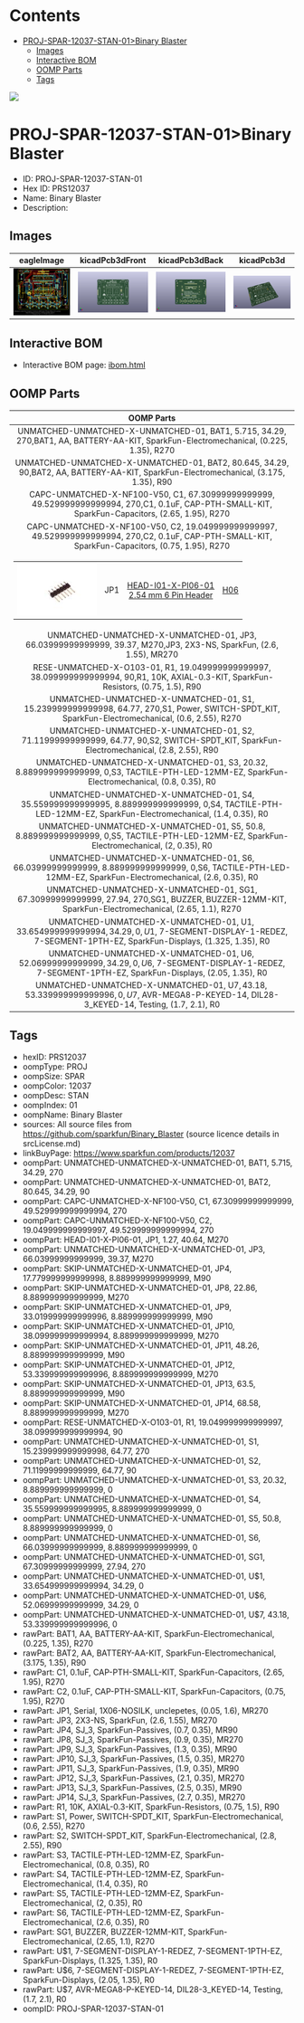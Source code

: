 



Contents
========

* [PROJ-SPAR-12037-STAN-01>Binary Blaster](#proj-spar-12037-stan-01binary-blaster)
	* [Images](#images)
	* [Interactive BOM](#interactive-bom)
	* [OOMP Parts](#oomp-parts)
	* [Tags](#tags)
  
![][im]
# PROJ-SPAR-12037-STAN-01>Binary Blaster

- ID: PROJ-SPAR-12037-STAN-01
- Hex ID: PRS12037
- Name: Binary Blaster
- Description: 

## Images
  
  

|eagleImage|kicadPcb3dFront|kicadPcb3dBack|kicadPcb3d|
| :---: | :---: | :---: | :---: |
|[![eagleImage](eagleImage_140.png)](eagleImage_600.png)|[![kicadPcb3dFront](kicadPcb3dFront_140.png)](kicadPcb3dFront_600.png)|[![kicadPcb3dBack](kicadPcb3dBack_140.png)](kicadPcb3dBack_600.png)|[![kicadPcb3d](kicadPcb3d_140.png)](kicadPcb3d_600.png)|

## Interactive BOM

- Interactive BOM page: [ibom.html](kicad/bom/ibom.html)

## OOMP Parts
  

|OOMP Parts|
| :---: |
|UNMATCHED-UNMATCHED-X-UNMATCHED-01, BAT1, 5.715, 34.29, 270,BAT1, AA, BATTERY-AA-KIT, SparkFun-Electromechanical, (0.225, 1.35), R270|
|UNMATCHED-UNMATCHED-X-UNMATCHED-01, BAT2, 80.645, 34.29, 90,BAT2, AA, BATTERY-AA-KIT, SparkFun-Electromechanical, (3.175, 1.35), R90|
|CAPC-UNMATCHED-X-NF100-V50, C1, 67.30999999999999, 49.529999999999994, 270,C1, 0.1uF, CAP-PTH-SMALL-KIT, SparkFun-Capacitors, (2.65, 1.95), R270|
|CAPC-UNMATCHED-X-NF100-V50, C2, 19.049999999999997, 49.529999999999994, 270,C2, 0.1uF, CAP-PTH-SMALL-KIT, SparkFun-Capacitors, (0.75, 1.95), R270|
|<table><tr><td>![HEAD-I01-X-PI06-01](https://raw.githubusercontent.com/oomlout/oomlout_OOMP_parts/main/HEAD-I01-X-PI06-01/image_140.jpg)</td><td> JP1</td><td>[HEAD-I01-X-PI06-01<br>2.54 mm 6 Pin Header](https://github.com/oomlout/oomlout_OOMP_parts/tree/main/HEAD-I01-X-PI06-01/)</td><td>[H06](https://github.com/oomlout/oomlout_OOMP_parts/tree/main/HEAD-I01-X-PI06-01/)</td></tr></table>|
|UNMATCHED-UNMATCHED-X-UNMATCHED-01, JP3, 66.03999999999999, 39.37, M270,JP3, 2X3-NS, SparkFun, (2.6, 1.55), MR270|
|RESE-UNMATCHED-X-O103-01, R1, 19.049999999999997, 38.099999999999994, 90,R1, 10K, AXIAL-0.3-KIT, SparkFun-Resistors, (0.75, 1.5), R90|
|UNMATCHED-UNMATCHED-X-UNMATCHED-01, S1, 15.239999999999998, 64.77, 270,S1, Power, SWITCH-SPDT_KIT, SparkFun-Electromechanical, (0.6, 2.55), R270|
|UNMATCHED-UNMATCHED-X-UNMATCHED-01, S2, 71.11999999999999, 64.77, 90,S2, SWITCH-SPDT_KIT, SparkFun-Electromechanical, (2.8, 2.55), R90|
|UNMATCHED-UNMATCHED-X-UNMATCHED-01, S3, 20.32, 8.889999999999999, 0,S3, TACTILE-PTH-LED-12MM-EZ, SparkFun-Electromechanical, (0.8, 0.35), R0|
|UNMATCHED-UNMATCHED-X-UNMATCHED-01, S4, 35.559999999999995, 8.889999999999999, 0,S4, TACTILE-PTH-LED-12MM-EZ, SparkFun-Electromechanical, (1.4, 0.35), R0|
|UNMATCHED-UNMATCHED-X-UNMATCHED-01, S5, 50.8, 8.889999999999999, 0,S5, TACTILE-PTH-LED-12MM-EZ, SparkFun-Electromechanical, (2, 0.35), R0|
|UNMATCHED-UNMATCHED-X-UNMATCHED-01, S6, 66.03999999999999, 8.889999999999999, 0,S6, TACTILE-PTH-LED-12MM-EZ, SparkFun-Electromechanical, (2.6, 0.35), R0|
|UNMATCHED-UNMATCHED-X-UNMATCHED-01, SG1, 67.30999999999999, 27.94, 270,SG1, BUZZER, BUZZER-12MM-KIT, SparkFun-Electromechanical, (2.65, 1.1), R270|
|UNMATCHED-UNMATCHED-X-UNMATCHED-01, U$1, 33.654999999999994, 34.29, 0,U$1, 7-SEGMENT-DISPLAY-1-REDEZ, 7-SEGMENT-1PTH-EZ, SparkFun-Displays, (1.325, 1.35), R0|
|UNMATCHED-UNMATCHED-X-UNMATCHED-01, U$6, 52.06999999999999, 34.29, 0,U$6, 7-SEGMENT-DISPLAY-1-REDEZ, 7-SEGMENT-1PTH-EZ, SparkFun-Displays, (2.05, 1.35), R0|
|UNMATCHED-UNMATCHED-X-UNMATCHED-01, U$7, 43.18, 53.339999999999996, 0,U$7, AVR-MEGA8-P-KEYED-14, DIL28-3_KEYED-14, Testing, (1.7, 2.1), R0|

## Tags

- hexID: PRS12037
- oompType: PROJ
- oompSize: SPAR
- oompColor: 12037
- oompDesc: STAN
- oompIndex: 01
- oompName: Binary Blaster
- sources: All source files from https://github.com/sparkfun/Binary_Blaster (source licence details in srcLicense.md)
- linkBuyPage: https://www.sparkfun.com/products/12037
- oompPart: UNMATCHED-UNMATCHED-X-UNMATCHED-01, BAT1, 5.715, 34.29, 270
- oompPart: UNMATCHED-UNMATCHED-X-UNMATCHED-01, BAT2, 80.645, 34.29, 90
- oompPart: CAPC-UNMATCHED-X-NF100-V50, C1, 67.30999999999999, 49.529999999999994, 270
- oompPart: CAPC-UNMATCHED-X-NF100-V50, C2, 19.049999999999997, 49.529999999999994, 270
- oompPart: HEAD-I01-X-PI06-01, JP1, 1.27, 40.64, M270
- oompPart: UNMATCHED-UNMATCHED-X-UNMATCHED-01, JP3, 66.03999999999999, 39.37, M270
- oompPart: SKIP-UNMATCHED-X-UNMATCHED-01, JP4, 17.779999999999998, 8.889999999999999, M90
- oompPart: SKIP-UNMATCHED-X-UNMATCHED-01, JP8, 22.86, 8.889999999999999, M270
- oompPart: SKIP-UNMATCHED-X-UNMATCHED-01, JP9, 33.019999999999996, 8.889999999999999, M90
- oompPart: SKIP-UNMATCHED-X-UNMATCHED-01, JP10, 38.099999999999994, 8.889999999999999, M270
- oompPart: SKIP-UNMATCHED-X-UNMATCHED-01, JP11, 48.26, 8.889999999999999, M90
- oompPart: SKIP-UNMATCHED-X-UNMATCHED-01, JP12, 53.339999999999996, 8.889999999999999, M270
- oompPart: SKIP-UNMATCHED-X-UNMATCHED-01, JP13, 63.5, 8.889999999999999, M90
- oompPart: SKIP-UNMATCHED-X-UNMATCHED-01, JP14, 68.58, 8.889999999999999, M270
- oompPart: RESE-UNMATCHED-X-O103-01, R1, 19.049999999999997, 38.099999999999994, 90
- oompPart: UNMATCHED-UNMATCHED-X-UNMATCHED-01, S1, 15.239999999999998, 64.77, 270
- oompPart: UNMATCHED-UNMATCHED-X-UNMATCHED-01, S2, 71.11999999999999, 64.77, 90
- oompPart: UNMATCHED-UNMATCHED-X-UNMATCHED-01, S3, 20.32, 8.889999999999999, 0
- oompPart: UNMATCHED-UNMATCHED-X-UNMATCHED-01, S4, 35.559999999999995, 8.889999999999999, 0
- oompPart: UNMATCHED-UNMATCHED-X-UNMATCHED-01, S5, 50.8, 8.889999999999999, 0
- oompPart: UNMATCHED-UNMATCHED-X-UNMATCHED-01, S6, 66.03999999999999, 8.889999999999999, 0
- oompPart: UNMATCHED-UNMATCHED-X-UNMATCHED-01, SG1, 67.30999999999999, 27.94, 270
- oompPart: UNMATCHED-UNMATCHED-X-UNMATCHED-01, U$1, 33.654999999999994, 34.29, 0
- oompPart: UNMATCHED-UNMATCHED-X-UNMATCHED-01, U$6, 52.06999999999999, 34.29, 0
- oompPart: UNMATCHED-UNMATCHED-X-UNMATCHED-01, U$7, 43.18, 53.339999999999996, 0
- rawPart: BAT1, AA, BATTERY-AA-KIT, SparkFun-Electromechanical, (0.225, 1.35), R270
- rawPart: BAT2, AA, BATTERY-AA-KIT, SparkFun-Electromechanical, (3.175, 1.35), R90
- rawPart: C1, 0.1uF, CAP-PTH-SMALL-KIT, SparkFun-Capacitors, (2.65, 1.95), R270
- rawPart: C2, 0.1uF, CAP-PTH-SMALL-KIT, SparkFun-Capacitors, (0.75, 1.95), R270
- rawPart: JP1, Serial, 1X06-NOSILK, unclepetes, (0.05, 1.6), MR270
- rawPart: JP3, 2X3-NS, SparkFun, (2.6, 1.55), MR270
- rawPart: JP4, SJ_3, SparkFun-Passives, (0.7, 0.35), MR90
- rawPart: JP8, SJ_3, SparkFun-Passives, (0.9, 0.35), MR270
- rawPart: JP9, SJ_3, SparkFun-Passives, (1.3, 0.35), MR90
- rawPart: JP10, SJ_3, SparkFun-Passives, (1.5, 0.35), MR270
- rawPart: JP11, SJ_3, SparkFun-Passives, (1.9, 0.35), MR90
- rawPart: JP12, SJ_3, SparkFun-Passives, (2.1, 0.35), MR270
- rawPart: JP13, SJ_3, SparkFun-Passives, (2.5, 0.35), MR90
- rawPart: JP14, SJ_3, SparkFun-Passives, (2.7, 0.35), MR270
- rawPart: R1, 10K, AXIAL-0.3-KIT, SparkFun-Resistors, (0.75, 1.5), R90
- rawPart: S1, Power, SWITCH-SPDT_KIT, SparkFun-Electromechanical, (0.6, 2.55), R270
- rawPart: S2, SWITCH-SPDT_KIT, SparkFun-Electromechanical, (2.8, 2.55), R90
- rawPart: S3, TACTILE-PTH-LED-12MM-EZ, SparkFun-Electromechanical, (0.8, 0.35), R0
- rawPart: S4, TACTILE-PTH-LED-12MM-EZ, SparkFun-Electromechanical, (1.4, 0.35), R0
- rawPart: S5, TACTILE-PTH-LED-12MM-EZ, SparkFun-Electromechanical, (2, 0.35), R0
- rawPart: S6, TACTILE-PTH-LED-12MM-EZ, SparkFun-Electromechanical, (2.6, 0.35), R0
- rawPart: SG1, BUZZER, BUZZER-12MM-KIT, SparkFun-Electromechanical, (2.65, 1.1), R270
- rawPart: U$1, 7-SEGMENT-DISPLAY-1-REDEZ, 7-SEGMENT-1PTH-EZ, SparkFun-Displays, (1.325, 1.35), R0
- rawPart: U$6, 7-SEGMENT-DISPLAY-1-REDEZ, 7-SEGMENT-1PTH-EZ, SparkFun-Displays, (2.05, 1.35), R0
- rawPart: U$7, AVR-MEGA8-P-KEYED-14, DIL28-3_KEYED-14, Testing, (1.7, 2.1), R0
- oompID: PROJ-SPAR-12037-STAN-01



[im]: kicadPcb3d_450.png

